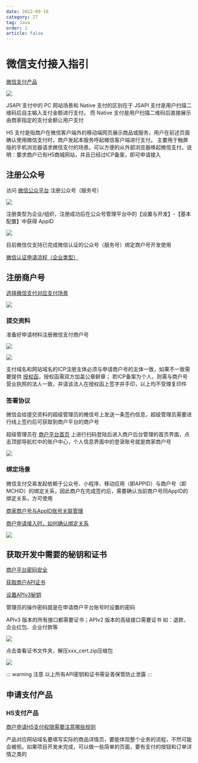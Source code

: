 ```yaml
---
date: 2022-09-10
category: IT
tag: Java
order: 1
article: false
---
```


# 微信支付接入指引

<!-- more -->

[微信支付产品](https://pay.weixin.qq.com/static/product/product_index.shtml)

![](https://img.sherry4869.com/blog/it/java/pay/weixin/payment-guidelines/img.png)

JSAPI 支付中的 PC 网站场景和 Native 支付的区别在于 JSAPI 支付是用户扫描二维码后自主输入支付金额进行支付。 
而 Native 支付是用户扫描二维码后直接展示由商家指定的支付金额让用户支付

H5 支付是指商户在微信客户端外的移动端网页展示商品或服务，用户在前述页面确认使用微信支付时，商户发起本服务呼起微信客户端进行支付。
主要用于触屏版的手机浏览器请求微信支付的场景。可以方便的从外部浏览器唤起微信支付。说明：要求商户已有H5商城网站，并且已经过ICP备案，即可申请接入

## 注册公众号

访问 [微信公众平台](https://mp.weixin.qq.com) 注册公众号（服务号）

![](https://img.sherry4869.com/blog/it/java/pay/weixin/payment-guidelines/img_1.png)

注册类型为企业/组织，注册成功后在公众号管理平台中的【设置与开发】-【基本配置】中获得 AppID

![](https://img.sherry4869.com/blog/it/java/pay/weixin/payment-guidelines/img_2.png)

目前微信仅支持已完成微信认证的公众号（服务号）绑定商户号开发使用

 [微信认证申请流程（企业类型）](https://kf.qq.com/faq/161220Brem2Q161220uUjERB.html)

## 注册商户号

[选择微信支付对应支付场景](https://pay.weixin.qq.com/static/applyment_guide/applyment_index.shtml)

![](https://img.sherry4869.com/blog/it/java/pay/weixin/payment-guidelines/img_3.png)

### 提交资料

准备好申请材料注册微信支付商户号

![](https://img.sherry4869.com/blog/it/java/pay/weixin/payment-guidelines/img_4.png)

![](https://img.sherry4869.com/blog/it/java/pay/weixin/payment-guidelines/img_5.png)

支付域名和网站域名的ICP注册主体必须与申请商户号的主体一致，如果不一致需要提供 [授权函](https://kf.qq.com/faq/180315EZjIfe180315JFFVVr.html)，授权函需双方加盖公章鲜章； 若ICP备案为个人，则需与商户号营业执照的法人一致，并请该法人在授权函上签字并手印，以上均不受理复印件

### 签署协议

微信会给提交资料的超级管理员的微信号上发送一条签约信息，超级管理员需要进行线上签约后可获取到商户平台的商户号

超级管理员在 [商户平台首页](https://pay.weixin.qq.com/) 上进行扫码登陆后进入商户后台管理的首页界面，点击顶部导航栏中的账户中心，个人信息界面中的登录账号就是商家商户号

![](https://img.sherry4869.com/blog/it/java/pay/weixin/payment-guidelines/img_6.png)

### 绑定场景

微信支付交易发起依赖于公众号、小程序、移动应用（即APPID）与商户号（即MCHID）的绑定关系，因此商户在完成签约后，需要确认当前商户号同AppID的绑定关系，方可使用

[商家商户号与AppID账号关联管理](https://kf.qq.com/faq/1801116VJfua1801113QVNVz.html)

[商户申请接入时，如何确认绑定关系](https://kf.qq.com/faq/180910QZzmaE180910vQJfIB.html)

![](https://img.sherry4869.com/blog/it/java/pay/weixin/payment-guidelines/img_7.png)

## 获取开发中需要的秘钥和证书

[商户平台密码安全](https://kf.qq.com/faq/161222RNRFFN161222VVb6ba.html)

[获取商户API证书](https://kf.qq.com/faq/161222NneAJf161222U7fARv.html)

[设置APIv3秘钥](https://kf.qq.com/faq/180830E36vyQ180830AZFZvu.html)

管理员的操作密码就是在申请商户平台账号时设置的密码

APIv3 版本的所有接口都需要证书；APIv2 版本的高级接口需要证书 如：退款、企业红包、企业付款等

![](https://img.sherry4869.com/blog/it/java/pay/weixin/payment-guidelines/img_8.png)

点击查看证书文件夹，解压xxx_cert.zip压缩包

![](https://img.sherry4869.com/blog/it/java/pay/weixin/payment-guidelines/img_9.png)

::: warning 注意
以上所有API密钥和证书需妥善保管防止泄露
:::

## 申请支付产品

### H5支付产品

[商户申请H5支付权限需要注意哪些规则](https://kf.qq.com/faq/211124JbyEFj211124aeY77F.html)

产品对应网站域名要填写实际的商品详情页，要能体现整个业务的流程，不然可能会被拒。如果项目开发未完成，可以做一些简单的页面，要有支付的按钮和订单详情之类的
